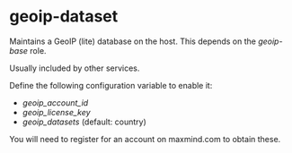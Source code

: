 geoip-dataset
=============

Maintains a GeoIP (lite) database on the host. This depends on the *geoip-base* role.

Usually included by other services.

Define the following configuration variable to enable it:

* *geoip_account_id*
* *geoip_license_key*
* *geoip_datasets* (default: country)

You will need to register for an account on maxmind.com to obtain
these.
